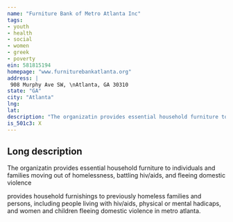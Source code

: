 ```yaml
---
name: "Furniture Bank of Metro Atlanta Inc"
tags:
- youth
- health
- social
- women
- greek
- poverty
ein: 581815194
homepage: "www.furniturebankatlanta.org"
address: |
 908 Murphy Ave SW, \nAtlanta, GA 30310
state: "GA"
city: "Atlanta"
lng: 
lat: 
description: "The organizatin provides essential household furniture to individuals and families moving out of homelessness, battling hiv/aids, and fleeing domestic violence"
is_501c3: X
---
```


## Long description

The organizatin provides essential household furniture to individuals and families moving out of homelessness, battling hiv/aids, and fleeing domestic violence
  
  provides household furnishings to previously homeless families and persons, including people living with hiv/aids, physical or mental hadicaps, and women and children fleeing domestic violence in metro atlanta. 

